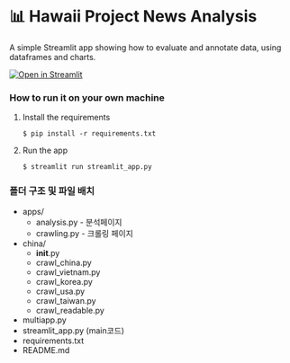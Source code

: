 # 📊 Hawaii Project News Analysis
A simple Streamlit app showing how to evaluate and annotate data, using dataframes
and charts. 

[![Open in Streamlit](https://static.streamlit.io/badges/streamlit_badge_black_white.svg)](https://hawaii-project-isui36gmipn.streamlit.app/)

### How to run it on your own machine

1. Install the requirements

   ```
   $ pip install -r requirements.txt
   ```

2. Run the app

   ```
   $ streamlit run streamlit_app.py
   ```


### 폴더 구조 및 파일 배치

- apps/
   - analysis.py - 분석페이지
   - crawling.py - 크롤링 페이지
- china/
  - __init__.py
  - crawl_china.py
  - crawl_vietnam.py
  - crawl_korea.py
  - crawl_usa.py
  - crawl_taiwan.py
  - crawl_readable.py
- multiapp.py
- streamlit_app.py (main코드)
- requirements.txt
- README.md



